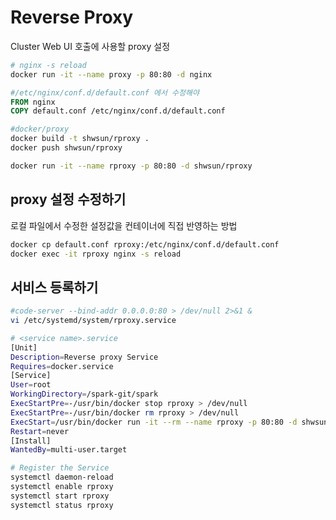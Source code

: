 # Reverse Proxy  
Cluster Web UI 호출에 사용할 proxy 설정  


```bash
# nginx -s reload
docker run -it --name proxy -p 80:80 -d nginx
```

```Dockerfile
#/etc/nginx/conf.d/default.conf 에서 수정해야 
FROM nginx
COPY default.conf /etc/nginx/conf.d/default.conf
```


```bash
#docker/proxy 
docker build -t shwsun/rproxy .
docker push shwsun/rproxy

docker run -it --name rproxy -p 80:80 -d shwsun/rproxy

```

## proxy 설정 수정하기 
로컬 파일에서 수정한 설정값을 컨테이너에 직접 반영하는 방법  
```bash
docker cp default.conf rproxy:/etc/nginx/conf.d/default.conf
docker exec -it rproxy nginx -s reload
```


## 서비스 등록하기  
```bash
#code-server --bind-addr 0.0.0.0:80 > /dev/null 2>&1 &  
vi /etc/systemd/system/rproxy.service

# <service name>.service
[Unit]
Description=Reverse proxy Service
Requires=docker.service
[Service]
User=root
WorkingDirectory=/spark-git/spark
ExecStartPre=-/usr/bin/docker stop rproxy > /dev/null
ExecStartPre=-/usr/bin/docker rm rproxy > /dev/null
ExecStart=/usr/bin/docker run -it --rm --name rproxy -p 80:80 -d shwsun/rproxy
Restart=never
[Install]
WantedBy=multi-user.target

# Register the Service
systemctl daemon-reload
systemctl enable rproxy
systemctl start rproxy
systemctl status rproxy
```


